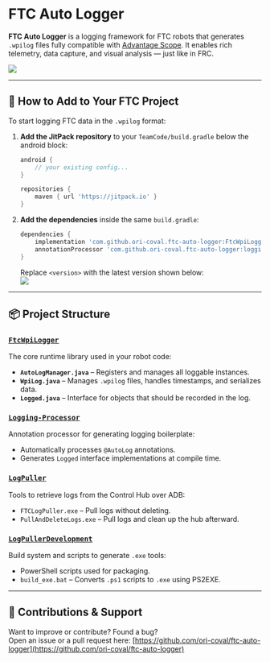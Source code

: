 # FTC Auto Logger

**FTC Auto Logger** is a logging framework for FTC robots that generates `.wpilog` files fully compatible with [Advantage Scope](https://docs.advantagescope.org). It enables rich telemetry, data capture, and visual analysis — just like in FRC.

[![](https://jitpack.io/v/ori-coval/ftc-auto-logger.svg)](https://jitpack.io/#ori-coval/ftc-auto-logger)

---

## 🚀 How to Add to Your FTC Project

To start logging FTC data in the `.wpilog` format:

1. **Add the JitPack repository** to your `TeamCode/build.gradle` below the android block:

   ```groovy
   android {
       // your existing config...
   }

   repositories {
       maven { url 'https://jitpack.io' }
   }
   ```

2. **Add the dependencies** inside the same `build.gradle`:

   ```groovy
   dependencies {
       implementation 'com.github.ori-coval.ftc-auto-logger:FtcWpiLogger:<version>'
       annotationProcessor 'com.github.ori-coval.ftc-auto-logger:logging-processor:<version>'
   }
   ```

   Replace `<version>` with the latest version shown below:  
   [![](https://jitpack.io/v/ori-coval/ftc-auto-logger.svg)](https://jitpack.io/#ori-coval/ftc-auto-logger)

---

## 📦 Project Structure

### [`FtcWpiLogger`](FtcWpiLogger)
The core runtime library used in your robot code:
- **`AutoLogManager.java`** – Registers and manages all loggable instances.
- **`WpiLog.java`** – Manages `.wpilog` files, handles timestamps, and serializes data.
- **`Logged.java`** – Interface for objects that should be recorded in the log.

### [`Logging-Processor`](Logging-processor)
Annotation processor for generating logging boilerplate:
- Automatically processes `@AutoLog` annotations.
- Generates `Logged` interface implementations at compile time.

### [`LogPuller`](LogPuller)
Tools to retrieve logs from the Control Hub over ADB:
- `FTCLogPuller.exe` – Pull logs without deleting.
- `PullAndDeleteLogs.exe` – Pull logs and clean up the hub afterward.

### [`LogPullerDevelopment`](LogPullerDevelopment)
Build system and scripts to generate `.exe` tools:
- PowerShell scripts used for packaging.
- `build_exe.bat` – Converts `.ps1` scripts to `.exe` using PS2EXE.

---

## 🙌 Contributions & Support

Want to improve or contribute? Found a bug?  
Open an issue or a pull request here: [https://github.com/ori-coval/ftc-auto-logger](https://github.com/ori-coval/ftc-auto-logger)

